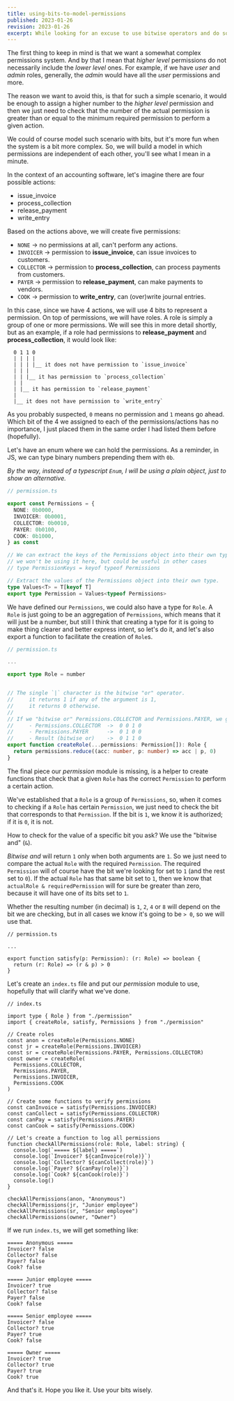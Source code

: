 ```yaml
---
title: using-bits-to-model-permissions
published: 2023-01-26
revision: 2023-01-26
excerpt: While looking for an excuse to use bitwise operators and do some bit manipulation, I thought it would be nice to see how we could model permissions and roles using bits.
---
```


The first thing to keep in mind is that we want a somewhat complex permissions system.
And by that I mean that _higher level_ permissions do not necessarily include the _lower level_ ones.
For example, if we have _user_ and _admin_ roles, generally, the _admin_ would have all the _user_
permissions and more.

The reason we want to avoid this, is that for such a simple scenario, it would
be enough to assign a higher number to the _higher level_ permission and then we
just need to check that the number of the actual permission is greater than or
equal to the minimum required permission to perform a given action.

We could of course model such scenario with bits, but it's more fun when the
system is a bit more complex. So, we will build a model in which permissions are
independent of each other, you'll see what I mean in a minute.

In the context of an accounting software, let's imagine there are four possible
actions:

- issue_invoice
- process_collection
- release_payment
- write_entry

Based on the actions above, we will create five permissions:

- `NONE` -> no permissions at all, can't perform any actions.
- `INVOICER` -> permission to **issue_invoice**, can issue invoices to customers.
- `COLLECTOR` -> permission to **process_collection**, can process payments from customers.
- `PAYER` -> permission to **release_payment**, can make payments to vendors.
- `COOK` -> permission to **write_entry**, can (over)write journal entries.

In this case, since we have 4 actions, we will use 4 bits to represent a
permission. On top of permissions, we will have roles. A role is simply a group
of one or more permissions. We will see this in more detail shortly, but as an example,
if a role had permissions to **release_payment** and **process_collection**, it
would look like:

```
  0 1 1 0
  | | | |
  | | | |__ it does not have permission to `issue_invoice`
  | | |
  | | |__ it has permission to `process_collection`
  | |
  | |__ it has permission to `release_payment`
  |
  |__ it does not have permission to `write_entry`
```

As you probably suspected, `0` means no permission and `1` means go ahead.
Which bit of the 4 we assigned to each of the permissions/actions
has no importance, I just placed them in the same order I had listed them
before (hopefully).

Let's have an enum where we can hold the permissions. As a reminder, in JS, we can type binary
numbers prepending them with `0b`.

_By the way, instead of a typescript `Enum`, I will be using a plain object,
just to show an alternative._

```typescript
// permission.ts

export const Permissions = {
  NONE: 0b0000,
  INVOICER: 0b0001,
  COLLECTOR: 0b0010,
  PAYER: 0b0100,
  COOK: 0b1000,
} as const

// We can extract the keys of the Permissions object into their own type.
// we won't be using it here, but could be useful in other cases
// type PermissionKeys = keyof typeof Permissions

// Extract the values of the Permissions object into their own type.
type Values<T> = T[keyof T]
export type Permission = Values<typeof Permissions>
```

We have defined our `Permissions`, we could also have a type for `Role`. A
`Role` is just going to be an aggregation of `Permissions`, which means that
it will just be a number, but still I think that creating a type for it is going
to make thing clearer and better express intent, so let's do it, and let's also
export a function to facilitate the creation of `Role`s.

```typescript
// permission.ts

...

export type Role = number


// The single `|` character is the bitwise "or" operator.
//     it returns 1 if any of the argument is 1,
//     it returns 0 otherwise.
//
// If we "bitwise or" Permissions.COLLECTOR and Permissions.PAYER, we get
//     - Permissions.COLLECTOR  ->  0 0 1 0
//     - Permissions.PAYER      ->  0 1 0 0
//     - Result (bitwise or)    ->  0 1 1 0
export function createRole(...permissions: Permission[]): Role {
  return permissions.reduce((acc: number, p: number) => acc | p, 0)
}
```

The final piece our _permission_ module is missing, is a helper to create
functions that check that a given `Role` has the correct `Permission` to perform
a certain action.

We've established that a `Role` is a group of `Permissions`, so, when it comes
to checking if a `Role` has certain `Permission`, we just need to check the bit
that corresponds to that `Permission`. If the bit is `1`, we know it is
authorized; if it is `0`, it is not.

How to check for the value of a specific bit you ask? We use the "bitwise and" (`&`).

_Bitwise and_ will return `1` only when both arguments are `1`. So we just need
to compare the actual `Role` with the required `Permission`. The required
`Permission` will of course have the bit we're looking for set to `1` (and the
rest set to `0`). If the actual `Role` has that same bit set to `1`, then we know
that `actualRole & requiredPermission` will for sure be greater than zero,
because it will have one of its bits set to `1`.

Whether the resulting number (in decimal) is `1`, `2`, `4` or `8` will depend
on the bit we are checking, but in all cases we know it's going to be `> 0`,
so we will use that.

```
// permission.ts

...

export function satisfy(p: Permission): (r: Role) => boolean {
  return (r: Role) => (r & p) > 0
}
```

Let's create an `index.ts` file and put our _permission_ module to use,
hopefully that will clarify what we've done.

```
// index.ts

import type { Role } from "./permission"
import { createRole, satisfy, Permissions } from "./permission"

// Create roles
const anon = createRole(Permissions.NONE)
const jr = createRole(Permissions.INVOICER)
const sr = createRole(Permissions.PAYER, Permissions.COLLECTOR)
const owner = createRole(
  Permissions.COLLECTOR,
  Permissions.PAYER,
  Permissions.INVOICER,
  Permissions.COOK
)

// Create some functions to verify permissions
const canInvoice = satisfy(Permissions.INVOICER)
const canCollect = satisfy(Permissions.COLLECTOR)
const canPay = satisfy(Permissions.PAYER)
const canCook = satisfy(Permissions.COOK)

// Let's create a function to log all permissions
function checkAllPermissions(role: Role, label: string) {
  console.log(`===== ${label} =====`)
  console.log(`Invoicer? ${canInvoice(role)}`)
  console.log(`Collector? ${canCollect(role)}`)
  console.log(`Payer? ${canPay(role)}`)
  console.log(`Cook? ${canCook(role)}`)
  console.log()
}

checkAllPermissions(anon, "Anonymous")
checkAllPermissions(jr, "Junior employee")
checkAllPermissions(sr, "Senior employee")
checkAllPermissions(owner, "Owner")
```

If we run `index.ts`, we will get something like:

```
===== Anonymous =====
Invoicer? false
Collector? false
Payer? false
Cook? false

===== Junior employee =====
Invoicer? true
Collector? false
Payer? false
Cook? false

===== Senior employee =====
Invoicer? false
Collector? true
Payer? true
Cook? false

===== Owner =====
Invoicer? true
Collector? true
Payer? true
Cook? true
```

And that's it. Hope you like it. Use your bits wisely.
